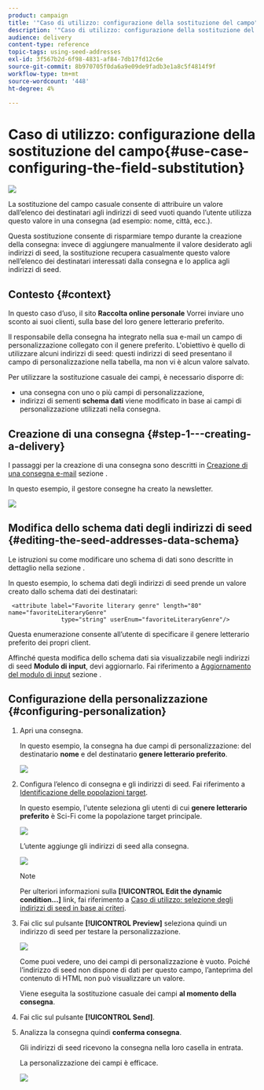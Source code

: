 ```yaml
---
product: campaign
title: '"Caso di utilizzo: configurazione della sostituzione del campo"'
description: '"Caso di utilizzo: configurazione della sostituzione del campo"'
audience: delivery
content-type: reference
topic-tags: using-seed-addresses
exl-id: 3f567b2d-6f98-4831-af84-7db17fd12c6e
source-git-commit: 8b970705f0da6a9e09de9fadb3e1a8c5f4814f9f
workflow-type: tm+mt
source-wordcount: '448'
ht-degree: 4%

---
```


# Caso di utilizzo: configurazione della sostituzione del campo{#use-case-configuring-the-field-substitution}

![](../../assets/common.svg)

La sostituzione del campo casuale consente di attribuire un valore dall’elenco dei destinatari agli indirizzi di seed vuoti quando l’utente utilizza questo valore in una consegna (ad esempio: nome, città, ecc.).

Questa sostituzione consente di risparmiare tempo durante la creazione della consegna: invece di aggiungere manualmente il valore desiderato agli indirizzi di seed, la sostituzione recupera casualmente questo valore nell’elenco dei destinatari interessati dalla consegna e lo applica agli indirizzi di seed.

## Contesto {#context}

In questo caso d’uso, il sito **Raccolta online personale** Vorrei inviare uno sconto ai suoi clienti, sulla base del loro genere letterario preferito.

Il responsabile della consegna ha integrato nella sua e-mail un campo di personalizzazione collegato con il genere preferito. L&#39;obiettivo è quello di utilizzare alcuni indirizzi di seed: questi indirizzi di seed presentano il campo di personalizzazione nella tabella, ma non vi è alcun valore salvato.

Per utilizzare la sostituzione casuale dei campi, è necessario disporre di:

* una consegna con uno o più campi di personalizzazione,
* indirizzi di sementi **schema dati** viene modificato in base ai campi di personalizzazione utilizzati nella consegna.

## Creazione di una consegna {#step-1---creating-a-delivery}

I passaggi per la creazione di una consegna sono descritti in [Creazione di una consegna e-mail](creating-an-email-delivery.md) sezione .

In questo esempio, il gestore consegne ha creato la newsletter.

![](assets/dlv_seeds_usecase_24.png)

## Modifica dello schema dati degli indirizzi di seed {#editing-the-seed-addresses-data-schema}

Le istruzioni su come modificare uno schema di dati sono descritte in dettaglio nella sezione .

In questo esempio, lo schema dati degli indirizzi di seed prende un valore creato dallo schema dati dei destinatari:

```
 <attribute label="Favorite literary genre" length="80" name="favoriteLiteraryGenre"
               type="string" userEnum="favoriteLiteraryGenre"/>
```

Questa enumerazione consente all’utente di specificare il genere letterario preferito dei propri client.

Affinché questa modifica dello schema dati sia visualizzabile negli indirizzi di seed **Modulo di input**, devi aggiornarlo. Fai riferimento a [Aggiornamento del modulo di input](use-case--selecting-seed-addresses-on-criteria.md#updating-the-input-form) sezione .

## Configurazione della personalizzazione {#configuring-personalization}

1. Apri una consegna.

   In questo esempio, la consegna ha due campi di personalizzazione: del destinatario **nome** e del destinatario **genere letterario preferito**.

   ![](assets/dlv_seeds_usecase_25.png)

1. Configura l’elenco di consegna e gli indirizzi di seed. Fai riferimento a [Identificazione delle popolazioni target](steps-defining-the-target-population.md).

   In questo esempio, l&#39;utente seleziona gli utenti di cui **genere letterario preferito** è Sci-Fi come la popolazione target principale.

   ![](assets/dlv_seeds_usecase_26.png)

   L’utente aggiunge gli indirizzi di seed alla consegna.

   ![](assets/dlv_seeds_usecase_27.png)

   >[!NOTE]
   >
   >Per ulteriori informazioni sulla **[!UICONTROL Edit the dynamic condition...]** link, fai riferimento a [Caso di utilizzo: selezione degli indirizzi di seed in base ai criteri](use-case--selecting-seed-addresses-on-criteria.md).

1. Fai clic sul pulsante **[!UICONTROL Preview]** seleziona quindi un indirizzo di seed per testare la personalizzazione.

   ![](assets/dlv_seeds_usecase_28.png)

   Come puoi vedere, uno dei campi di personalizzazione è vuoto. Poiché l’indirizzo di seed non dispone di dati per questo campo, l’anteprima del contenuto di HTML non può visualizzare un valore.

   Viene eseguita la sostituzione casuale dei campi **al momento della consegna**.

1. Fai clic sul pulsante **[!UICONTROL Send]**.
1. Analizza la consegna quindi **conferma consegna**.

   Gli indirizzi di seed ricevono la consegna nella loro casella in entrata.

   La personalizzazione dei campi è efficace.

   ![](assets/dlv_seeds_usecase_08.png)

